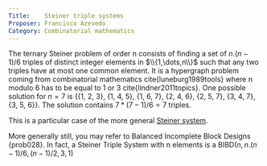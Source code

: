 ```yaml
---
Title:    Steiner triple systems
Proposer: Francisco Azevedo
Category: Combinatorial mathematics
---
```



The ternary Steiner problem of order n consists of finding a set of $n.(n-1)/6$ triples of distinct integer elements in $\\{1,\dots,n\\}$ such that any two triples have at most one common element. It is a hypergraph problem coming from combinatorial mathematics cite{luneburg1989tools} where n modulo 6 has to be equal to 1 or 3  cite{lindner2011topics}. One possible solution for $n=7$ is {{1, 2, 3}, {1, 4, 5}, {1, 6, 7}, {2, 4, 6}, {2, 5, 7}, {3, 4, 7}, {3, 5, 6}}. The solution contains $7*(7-1)/6 = 7$ triples.

This is a particular case of the more general [Steiner system](http://www.win.tue.nl/~aeb/drg/graphs/S.html).

More generally still, you may refer to Balanced Incomplete Block Designs {prob028}. In fact, a Steiner Triple System with n elements is a BIBD$(n, n.(n-1)/6, (n-1)/2, 3, 1)$
